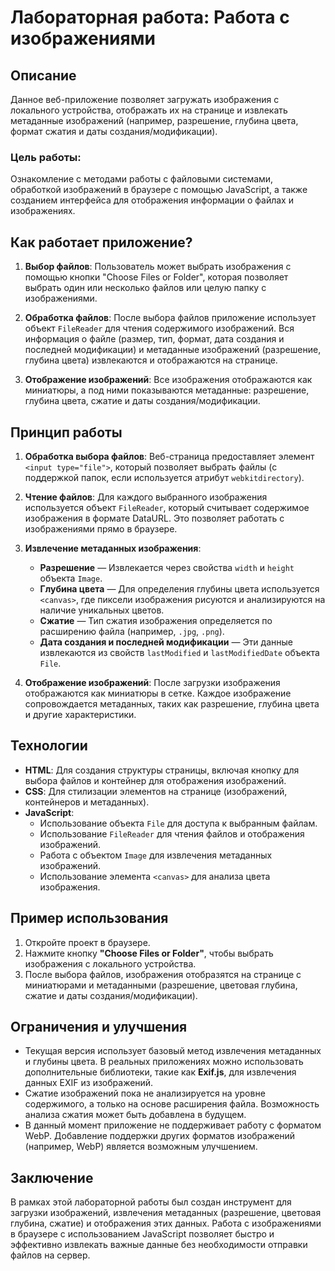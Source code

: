 # Лабораторная работа: Работа с изображениями

## Описание

Данное веб-приложение позволяет загружать изображения с локального устройства, отображать их на странице и извлекать метаданные изображений (например, разрешение, глубина цвета, формат сжатия и даты создания/модификации).

### Цель работы:
Ознакомление с методами работы с файловыми системами, обработкой изображений в браузере с помощью JavaScript, а также созданием интерфейса для отображения информации о файлах и изображениях.

## Как работает приложение?

1. **Выбор файлов**:
   Пользователь может выбрать изображения с помощью кнопки "Choose Files or Folder", которая позволяет выбрать один или несколько файлов или целую папку с изображениями.

2. **Обработка файлов**:
   После выбора файлов приложение использует объект `FileReader` для чтения содержимого изображений. Вся информация о файле (размер, тип, формат, дата создания и последней модификации) и метаданные изображений (разрешение, глубина цвета) извлекаются и отображаются на странице.

3. **Отображение изображений**:
   Все изображения отображаются как миниатюры, а под ними показываются метаданные: разрешение, глубина цвета, сжатие и даты создания/модификации.

## Принцип работы

1. **Обработка выбора файлов**:
   Веб-страница предоставляет элемент `<input type="file">`, который позволяет выбрать файлы (с поддержкой папок, если используется атрибут `webkitdirectory`).

2. **Чтение файлов**:
   Для каждого выбранного изображения используется объект `FileReader`, который считывает содержимое изображения в формате DataURL. Это позволяет работать с изображениями прямо в браузере.

3. **Извлечение метаданных изображения**:
   - **Разрешение** — Извлекается через свойства `width` и `height` объекта `Image`.
   - **Глубина цвета** — Для определения глубины цвета используется `<canvas>`, где пиксели изображения рисуются и анализируются на наличие уникальных цветов.
   - **Сжатие** — Тип сжатия изображения определяется по расширению файла (например, `.jpg`, `.png`).
   - **Дата создания и последней модификации** — Эти данные извлекаются из свойств `lastModified` и `lastModifiedDate` объекта `File`.

4. **Отображение изображений**:
   После загрузки изображения отображаются как миниатюры в сетке. Каждое изображение сопровождается метаданных, таких как разрешение, глубина цвета и другие характеристики.

## Технологии

- **HTML**: Для создания структуры страницы, включая кнопку для выбора файлов и контейнер для отображения изображений.
- **CSS**: Для стилизации элементов на странице (изображений, контейнеров и метаданных).
- **JavaScript**:
  - Использование объекта `File` для доступа к выбранным файлам.
  - Использование `FileReader` для чтения файлов и отображения изображений.
  - Работа с объектом `Image` для извлечения метаданных изображений.
  - Использование элемента `<canvas>` для анализа цвета изображения.

## Пример использования

1. Откройте проект в браузере.
2. Нажмите кнопку **"Choose Files or Folder"**, чтобы выбрать изображения с локального устройства.
3. После выбора файлов, изображения отобразятся на странице с миниатюрами и метаданными (разрешение, цветовая глубина, сжатие и даты создания/модификации).

## Ограничения и улучшения

- Текущая версия использует базовый метод извлечения метаданных и глубины цвета. В реальных приложениях можно использовать дополнительные библиотеки, такие как **Exif.js**, для извлечения данных EXIF из изображений.
- Сжатие изображений пока не анализируется на уровне содержимого, а только на основе расширения файла. Возможность анализа сжатия может быть добавлена в будущем.
- В данный момент приложение не поддерживает работу с форматом WebP. Добавление поддержки других форматов изображений (например, WebP) является возможным улучшением.

## Заключение

В рамках этой лабораторной работы был создан инструмент для загрузки изображений, извлечения метаданных (разрешение, цветовая глубина, сжатие) и отображения этих данных. Работа с изображениями в браузере с использованием JavaScript позволяет быстро и эффективно извлекать важные данные без необходимости отправки файлов на сервер.
